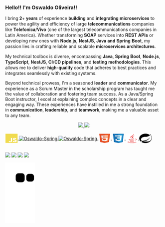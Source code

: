 ### Hello!! I'm Oswaldo Oliveira!!

I bring 𝟐+ 𝐲𝐞𝐚𝐫𝐬 of experience 𝐛𝐮𝐢𝐥𝐝𝐢𝐧𝐠 and 𝐢𝐧𝐭𝐞𝐠𝐫𝐚𝐭𝐢𝐧𝐠 𝐦𝐢𝐜𝐫𝐨𝐬𝐞𝐫𝐯𝐢𝐜𝐞𝐬 to power the agility and efficiency of large 𝐭𝐞𝐥𝐞𝐜𝐨𝐦𝐦𝐮𝐧𝐢𝐜𝐚𝐭𝐢𝐨𝐧𝐬 companies like 𝐓𝐞𝐥𝐞𝐟𝐨𝐧𝐢𝐜𝐚/𝐕𝐢𝐯𝐨 (one of the largest telecommunications companies in Latin America). Whether transforming 𝐒𝐎𝐀𝐏 services into 𝐑𝐄𝐒𝐓 𝐀𝐏𝐈𝐬 or developing new ones with 𝐍𝐨𝐝𝐞.𝐣𝐬, 𝐍𝐞𝐬𝐭𝐉𝐒, 𝐉𝐚𝐯𝐚 𝐚𝐧𝐝 𝐒𝐩𝐫𝐢𝐧𝐠 𝐁𝐨𝐨𝐭, my passion lies in crafting reliable and scalable 𝐦𝐢𝐜𝐫𝐨𝐬𝐞𝐫𝐯𝐢𝐜𝐞𝐬 𝐚𝐫𝐜𝐡𝐢𝐭𝐞𝐜𝐭𝐮𝐫𝐞𝐬.

My technical toolbox is diverse, encompassing 𝐉𝐚𝐯𝐚, 𝐒𝐩𝐫𝐢𝐧𝐠 𝐁𝐨𝐨𝐭, 𝐍𝐨𝐝𝐞.𝐣𝐬, 𝐓𝐲𝐩𝐞𝐒𝐜𝐫𝐢𝐩𝐭, 𝐍𝐞𝐬𝐭𝐉𝐒, 𝐂𝐈/𝐂𝐃 𝐩𝐢𝐩𝐞𝐥𝐢𝐧𝐞𝐬, and 𝐭𝐞𝐬𝐭𝐢𝐧𝐠 𝐦𝐞𝐭𝐡𝐨𝐝𝐨𝐥𝐨𝐠𝐢𝐞𝐬. This allows me to deliver 𝐡𝐢𝐠𝐡-𝐪𝐮𝐚𝐥𝐢𝐭𝐲 code that adheres to best practices and integrates seamlessly with existing systems.

Beyond technical prowess, I'm a seasoned 𝐥𝐞𝐚𝐝𝐞𝐫 and 𝐜𝐨𝐦𝐦𝐮𝐧𝐢𝐜𝐚𝐭𝐨𝐫. My experience as a Scrum Master in the scholarship program has taught me the value of collaboration and fostering team success. As a Java/Spring Boot instructor, I excel at explaining complex concepts in a clear and engaging way. These experiences have instilled in me a strong foundation in 𝐜𝐨𝐦𝐦𝐮𝐧𝐢𝐜𝐚𝐭𝐢𝐨𝐧, 𝐥𝐞𝐚𝐝𝐞𝐫𝐬𝐡𝐢𝐩, and 𝐭𝐞𝐚𝐦𝐰𝐨𝐫𝐤, making me a valuable asset to any team.

<div align="center">
  <a href="https://github.com/oswaldo-oliveira">
  <img height="180em" src="https://github-readme-stats.vercel.app/api?username=oswaldo-oliveira&show_icons=true&theme=calm&include_all_commits=true&count_private=true"/>
  <img height="180em" src="https://github-readme-stats.vercel.app/api/top-langs/?username=oswaldo-oliveira&layout=compact&langs_count=7&theme=calm"/>
</div>

<div style="display: inline_block"><br>
  <img align="center" alt="Oswaldo-Js" height="30" width="40" src="https://raw.githubusercontent.com/devicons/devicon/master/icons/javascript/javascript-plain.svg">
  <img align="center" alt="Oswaldo-Spring" height="30" width="40" src="https://cdn.jsdelivr.net/gh/devicons/devicon/icons/nodejs/nodejs-original.svg"/>
  <img align="center" alt="Oswaldo-Spring" height="30" width="40" src="https://cdn.jsdelivr.net/gh/devicons/devicon/icons/nestjs/nestjs-plain.svg"/>
  <img align="center" alt="Oswaldo-HTML" height="30" width="40" src="https://raw.githubusercontent.com/devicons/devicon/master/icons/html5/html5-original.svg">
  <img align="center" alt="Oswaldo-CSS" height="30" width="40" src="https://raw.githubusercontent.com/devicons/devicon/master/icons/css3/css3-original.svg">
  <img align="center" alt="Oswaldo-Java" height="30" width="40" src="https://github.com/devicons/devicon/blob/master/icons/java/java-plain.svg">
  <img align="center" alt="Oswaldo-Spring" height="30" width="40" src="https://github.com/devicons/devicon/blob/master/icons/spring/spring-plain.svg">
  
</div>
  
  ##
  
  <div> 
  <a href="https://www.instagram.com/__santoswaldo/" target="_blank"><img src="https://img.shields.io/badge/-Instagram-%23E4405F?style=for-the-badge&logo=instagram&logoColor=white" target="_blank"></a>
 	<a href="https://www.twitch.tv/sgtubarao" target="_blank"><img src="https://img.shields.io/badge/Twitch-9146FF?style=for-the-badge&logo=twitch&logoColor=white" target="_blank"></a>
  <a href = "mailto:oswaldo.dev.oliveira@gmail.com"><img src="https://img.shields.io/badge/-Gmail-%23333?style=for-the-badge&logo=gmail&logoColor=white" target="_blank"></a>
  <a href="https://www.linkedin.com/in/oswaldodev/" target="_blank"><img src="https://img.shields.io/badge/-LinkedIn-%230077B5?style=for-the-badge&logo=linkedin&logoColor=white" target="_blank"></a>  
    
  ![Snake animation](https://github.com/oswaldo-oliveira/oswaldo-dev/blob/output/github-contribution-grid-snake.svg)
</div>
